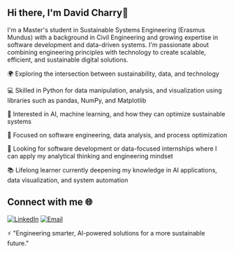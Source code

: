 ## Hi there, I'm David Charry👋

I'm a Master's student in Sustainable Systems Engineering (Erasmus Mundus) with a background in Civil Engineering and growing expertise in software development and data-driven systems. I'm passionate about combining engineering principles with technology to create scalable, efficient, and sustainable digital solutions.

🌍 Exploring the intersection between sustainability, data, and technology

💻 Skilled in Python for data manipulation, analysis, and visualization using libraries such as pandas, NumPy, and Matplotlib

🤖 Interested in AI, machine learning, and how they can optimize sustainable systems

🔧 Focused on software engineering, data analysis, and process optimization

🎯 Looking for software development or data-focused internships where I can apply my analytical thinking and engineering mindset

📚 Lifelong learner currently deepening my knowledge in AI applications, data visualization, and system automation


## Connect with me 🌐

[![LinkedIn](https://img.shields.io/badge/LinkedIn-0077B5?style=for-the-badge&logo=linkedin&logoColor=white)](https://www.linkedin.com/in/davidcharrym/)
[![Email](https://img.shields.io/badge/Email-D14836?style=for-the-badge&logo=gmail&logoColor=white)](mailto:davidcharrym@gmail.com)


⚡ "Engineering smarter, AI-powered solutions for a more sustainable future."


<!--
**CharryDavid/CharryDavid** is a ✨ _special_ ✨ repository because its `README.md` (this file) appears on your GitHub profile.

Here are some ideas to get you started:

- 🔭 I’m currently working on ...
- 🌱 I’m currently learning ...
- 👯 I’m looking to collaborate on ...
- 🤔 I’m looking for help with ...
- 💬 Ask me about ...
- 📫 How to reach me: ...
- 😄 Pronouns: ...
- ⚡ Fun fact: ...
-->
